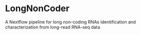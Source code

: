 # LongNonCoder
A Nextflow pipeline for long non-coding RNAs identification and characterization from long-read RNA-seq data
